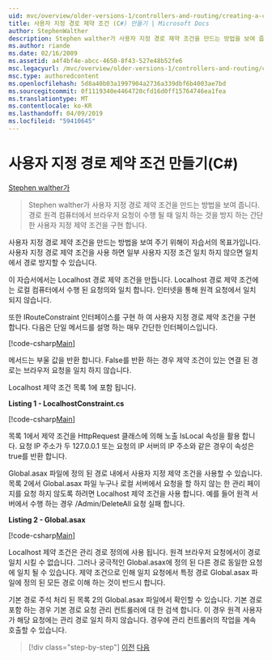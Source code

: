 ```yaml
---
uid: mvc/overview/older-versions-1/controllers-and-routing/creating-a-custom-route-constraint-cs
title: 사용자 지정 경로 제약 조건 (C#) 만들기 | Microsoft Docs
author: StephenWalther
description: Stephen walther가 사용자 지정 경로 제약 조건을 만드는 방법을 보여 줍니다. 간단한 구현 되는 경로 방지 하는 사용자 지정 제약 조건 w 일치 하는 중...
ms.author: riande
ms.date: 02/16/2009
ms.assetid: a4f4bf4e-abcc-4650-8f43-527e48b52fe6
msc.legacyurl: /mvc/overview/older-versions-1/controllers-and-routing/creating-a-custom-route-constraint-cs
msc.type: authoredcontent
ms.openlocfilehash: 5d8a40b03a1997904a2736a339dbf6b4003ae7bd
ms.sourcegitcommit: 0f1119340e4464720cfd16d0ff15764746ea1fea
ms.translationtype: MT
ms.contentlocale: ko-KR
ms.lasthandoff: 04/09/2019
ms.locfileid: "59410645"
---
```

# <a name="creating-a-custom-route-constraint-c"></a>사용자 지정 경로 제약 조건 만들기(C#)

[Stephen walther가](https://github.com/StephenWalther)

> Stephen walther가 사용자 지정 경로 제약 조건을 만드는 방법을 보여 줍니다. 경로 원격 컴퓨터에서 브라우저 요청이 수행 될 때 일치 하는 것을 방지 하는 간단한 사용자 지정 제약 조건을 구현 합니다.


사용자 지정 경로 제약 조건을 만드는 방법을 보여 주기 위해이 자습서의 목표가입니다. 사용자 지정 경로 제약 조건을 사용 하면 일부 사용자 지정 조건 일치 하지 않으면 일치에서 경로 방지할 수 있습니다.

이 자습서에서는 Localhost 경로 제약 조건을 만듭니다. Localhost 경로 제약 조건에는 로컬 컴퓨터에서 수행 된 요청의와 일치 합니다. 인터넷을 통해 원격 요청에서 일치 되지 않습니다.

또한 IRouteConstraint 인터페이스를 구현 하 여 사용자 지정 경로 제약 조건을 구현 합니다. 다음은 단일 메서드를 설명 하는 매우 간단한 인터페이스입니다.

[!code-csharp[Main](creating-a-custom-route-constraint-cs/samples/sample1.cs)]

메서드는 부울 값을 반환 합니다. False를 반환 하는 경우 제약 조건이 있는 연결 된 경로는 브라우저 요청을 일치 하지 않습니다.

Localhost 제약 조건 목록 1에 포함 됩니다.

**Listing 1 - LocalhostConstraint.cs**

[!code-csharp[Main](creating-a-custom-route-constraint-cs/samples/sample2.cs)]

목록 1에서 제약 조건을 HttpRequest 클래스에 의해 노출 IsLocal 속성을 활용 합니다. 요청 IP 주소가 두 127.0.0.1 또는 요청의 IP 서버의 IP 주소와 같은 경우이 속성은 true를 반환 합니다.

Global.asax 파일에 정의 된 경로 내에서 사용자 지정 제약 조건을 사용할 수 있습니다. 목록 2에서 Global.asax 파일 누구나 로컬 서버에서 요청을 할 하지 않는 한 관리 페이지를 요청 하지 않도록 하려면 Localhost 제약 조건을 사용 합니다. 예를 들어 원격 서버에서 수행 하는 경우 /Admin/DeleteAll 요청 실패 합니다.

**Listing 2 - Global.asax**

[!code-csharp[Main](creating-a-custom-route-constraint-cs/samples/sample3.cs)]

Localhost 제약 조건은 관리 경로 정의에 사용 됩니다. 원격 브라우저 요청에서이 경로 일치 시킬 수 없습니다. 그러나 궁극적인 Global.asax에 정의 된 다른 경로 동일한 요청에 일치 될 수 있습니다. 제약 조건으로 인해 일치 요청에서 특정 경로 Global.asax 파일에 정의 된 모든 경로 이해 하는 것이 반드시 합니다.

기본 경로 주석 처리 된 목록 2의 Global.asax 파일에서 확인할 수 있습니다. 기본 경로 포함 하는 경우 기본 경로 요청 관리 컨트롤러에 대 한 검색 합니다. 이 경우 원격 사용자가 해당 요청에는 관리 경로 일치 하지 않습니다. 경우에 관리 컨트롤러의 작업을 계속 호출할 수 있습니다.

> [!div class="step-by-step"]
> [이전](creating-a-route-constraint-cs.md)
> [다음](asp-net-mvc-controller-overview-vb.md)
